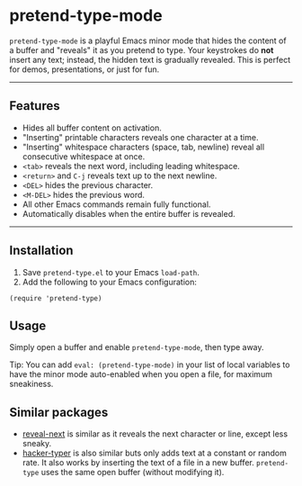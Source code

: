 # pretend-type-mode

`pretend-type-mode` is a playful Emacs minor mode that hides the content of a buffer and "reveals" it as you pretend to type. Your keystrokes do **not** insert any text; instead, the hidden text is gradually revealed. This is perfect for demos, presentations, or just for fun.

---

## Features

- Hides all buffer content on activation.
- "Inserting" printable characters reveals one character at a time.
- "Inserting" whitespace characters (space, tab, newline) reveal all consecutive whitespace at once.
- `<tab>` reveals the next word, including leading whitespace.
- `<return>` and `C-j` reveals text up to the next newline.
- `<DEL>` hides the previous character.
- `<M-DEL>` hides the previous word.
- All other Emacs commands remain fully functional.
- Automatically disables when the entire buffer is revealed.

---

## Installation

1. Save `pretend-type.el` to your Emacs `load-path`.
2. Add the following to your Emacs configuration:

```elisp
(require 'pretend-type)
```

## Usage
Simply open a buffer and enable `pretend-type-mode`, then type away.

Tip: You can add `eval: (pretend-type-mode)` in your list of local variables
to have the minor mode auto-enabled when you open a file, for maximum
sneakiness.


## Similar packages
- [reveal-next](https://www.emacswiki.org/emacs/RevealNextTextMode) is similar
  as it reveals the next character or line, except less sneaky.
- [hacker-typer](https://github.com/dieggsy/emacs-hacker-typer) is also
  similar buts only adds text at a constant or random rate. It also works by
  inserting the text of a file in a new buffer. `pretend-type` uses the same
  open buffer (without modifying it).
